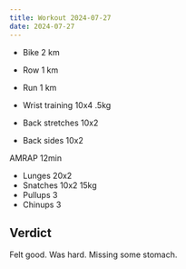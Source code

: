 ```yaml
---
title: Workout 2024-07-27
date: 2024-07-27
---
```


- Bike 2 km
- Row 1 km
- Run 1 km

- Wrist training 10x4 .5kg
- Back stretches 10x2
- Back sides 10x2

AMRAP 12min

- Lunges 20x2
- Snatches 10x2 15kg
- Pullups 3
- Chinups 3

## Verdict

Felt good. Was hard. Missing some stomach.
